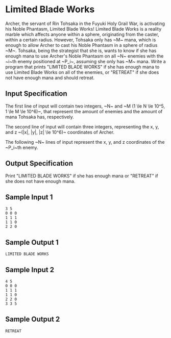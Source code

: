 # Limited Blade Works
Archer, the servant of Rin Tohsaka in the Fuyuki Holy Grail War, is activating his Noble Phantasm, Limited Blade Works! Limited Blade Works is a reality marble which affects anyone within a sphere, originating from the caster, within a certain radius. However, Tohsaka only has ~M~ mana, which is enough to allow Archer to cast his Noble Phantasm in a sphere of radius ~M~. Tohsaka, being the strategist that she is, wants to know if she has enough mana to use Archer's Noble Phantasm on all ~N~ enemies with the ~i~th enemy positioned at ~P_i~, assuming she only has ~M~ mana. Write a program that prints "LIMITED BLADE WORKS" if she has enough mana to use Limited Blade Works on all of the enemies, or "RETREAT" if she does not have enough mana and should retreat.

## Input Specification
The first line of input will contain two integers, ~N~ and ~M (1 \le N \le 10^5, 1 \le M \le 10^6)~, that represent the amount of enemies and the amount of mana Tohsaka has, respectively.

The second line of input will contain three integers, representing the x, y, and z ~(|x|, |y|, |z| \le 10^6)~ coordinates of Archer.

The following ~N~ lines of input represent the x, y, and z coordinates of the ~P_i~th enemy.

## Output Specification
Print "LIMITED BLADE WORKS" if she has enough mana or "RETREAT" if she does not have enough mana.

## Sample Input 1
```
3 5
0 0 0
1 1 1
1 1 0
2 2 0
```

## Sample Output 1
```
LIMITED BLADE WORKS
```

## Sample Input 2
```
4 5
0 0 0
1 1 1
1 1 0
2 2 0
3 3 5
```

## Sample Output 2
```
RETREAT
```